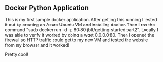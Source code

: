 ## Docker Python Application

This is my first sample docker application. After getting this running I tested it out by creating an Azure Ubuntu VM and installing docker. Then I ran the command "sudo docker run -d -p 80:80 jb1t/getting-started:part2". Locally I was able to verify it worked by doing a wget 0.0.0.0:80. Then I opened the firewall so HTTP traffic could get to my new VM and tested the website from my browser and it worked!

Pretty cool!
